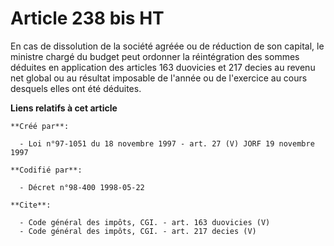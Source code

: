 # Article 238 bis HT

En cas de dissolution de la société agréée ou de réduction de son capital, le ministre chargé du budget peut ordonner la
réintégration des sommes déduites en application des articles 163 duovicies et 217 decies au revenu net global ou au résultat
imposable de l'année ou de l'exercice au cours desquels elles ont été déduites.

**Liens relatifs à cet article**

	**Créé par**:

	  - Loi n°97-1051 du 18 novembre 1997 - art. 27 (V) JORF 19 novembre 1997

	**Codifié par**:

	  - Décret n°98-400 1998-05-22

	**Cite**:

	  - Code général des impôts, CGI. - art. 163 duovicies (V)
	  - Code général des impôts, CGI. - art. 217 decies (V)
